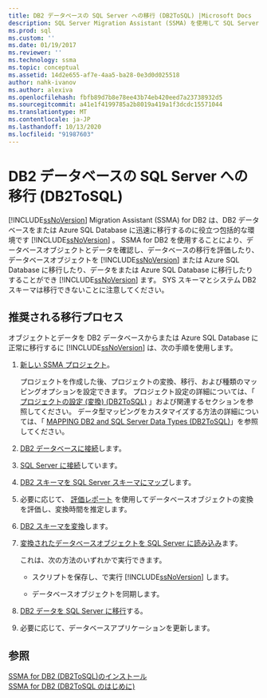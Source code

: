 ```yaml
---
title: DB2 データベースの SQL Server への移行 (DB2ToSQL) |Microsoft Docs
description: SQL Server Migration Assistant (SSMA) を使用して SQL Server または Azure SQL Database に DB2 データベースを移行するには、この推奨プロセスを使用します。
ms.prod: sql
ms.custom: ''
ms.date: 01/19/2017
ms.reviewer: ''
ms.technology: ssma
ms.topic: conceptual
ms.assetid: 14d2e655-af7e-4aa5-ba28-0e3d0d025518
author: nahk-ivanov
ms.author: alexiva
ms.openlocfilehash: fbfb89d7b8e78ee43b74eb420eed7a23738932d5
ms.sourcegitcommit: a41e1f4199785a2b8019a419a1f3dcdc15571044
ms.translationtype: MT
ms.contentlocale: ja-JP
ms.lasthandoff: 10/13/2020
ms.locfileid: "91987603"
---
```

# <a name="migrating-db2-databases-to-sql-server-db2tosql"></a>DB2 データベースの SQL Server への移行 (DB2ToSQL)
[!INCLUDE[ssNoVersion](../../includes/ssnoversion-md.md)] Migration Assistant (SSMA) for DB2 は、DB2 データベースをまたは Azure SQL Database に迅速に移行するのに役立つ包括的な環境です [!INCLUDE[ssNoVersion](../../includes/ssnoversion-md.md)] 。 SSMA for DB2 を使用することにより、データベースオブジェクトとデータを確認し、データベースの移行を評価したり、データベースオブジェクトを [!INCLUDE[ssNoVersion](../../includes/ssnoversion-md.md)] または Azure SQL Database に移行したり、データをまたは Azure SQL Database に移行したりすることができ [!INCLUDE[ssNoVersion](../../includes/ssnoversion-md.md)] ます。 SYS スキーマとシステム DB2 スキーマは移行できないことに注意してください。  
  
## <a name="recommended-migration-process"></a>推奨される移行プロセス  
オブジェクトとデータを DB2 データベースからまたは Azure SQL Database に正常に移行するに [!INCLUDE[ssNoVersion](../../includes/ssnoversion-md.md)] は、次の手順を使用します。  
  
1.  [新しい SSMA プロジェクト](./new-project-db2tosql.md)。  
  
    プロジェクトを作成した後、プロジェクトの変換、移行、および種類のマッピングオプションを設定できます。 プロジェクト設定の詳細については、「 [プロジェクトの設定 &#40;変換&#41; &#40;DB2ToSQL&#41;](../../ssma/db2/project-settings-conversion-db2tosql.md) 」および関連するセクションを参照してください。 データ型マッピングをカスタマイズする方法の詳細については、「 [MAPPING DB2 and SQL Server Data Types &#40;DB2ToSQL&#41;](../../ssma/db2/mapping-db2-and-sql-server-data-types-db2tosql.md)」を参照してください。  
  
2.  [DB2 データベースに接続](./connecting-to-db2-database-db2tosql.md)します。  
  
3.  [SQL Server に接続](./connecting-to-sql-server-db2etosql.md)しています。  
  
4.  [DB2 スキーマを SQL Server スキーマにマップ](./mapping-db2-schemas-to-sql-server-schemas-db2tosql.md)します。  
  
5.  必要に応じて、 [評価レポート](./assessment-report-db2tosql.md) を使用してデータベースオブジェクトの変換を評価し、変換時間を推定します。  
  
6.  [DB2 スキーマを変換](./converting-db2-schemas-db2tosql.md)します。  
  
7.  [変換されたデータベースオブジェクトを SQL Server に読み込み](./loading-converted-database-objects-into-sql-server-db2tosql.md)ます。  
  
    これは、次の方法のいずれかで実行できます。  
  
    -   スクリプトを保存し、で実行 [!INCLUDE[ssNoVersion](../../includes/ssnoversion-md.md)] します。  
  
    -   データベースオブジェクトを同期します。  
  
8.  [DB2 データを SQL Server に移行](./migrating-db2-data-into-sql-server-db2tosql.md)する。  
  
9. 必要に応じて、データベースアプリケーションを更新します。  
  
## <a name="see-also"></a>参照  
[SSMA for DB2 &#40;DB2ToSQL&#41;のインストール ](../../ssma/db2/installing-ssma-for-db2-db2tosql.md)  
[SSMA for DB2 &#40;DB2ToSQL のはじめに&#41;](../../ssma/db2/getting-started-with-ssma-for-db2-db2tosql.md)  
